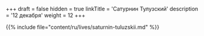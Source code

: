 +++
draft = false
hidden = true
linkTitle = 'Сатурнин Тулузский'
description = '12 декабря'
weight = 12
+++

{{% include file="content/ru/lives/saturnin-tuluzskii.md" %}}
